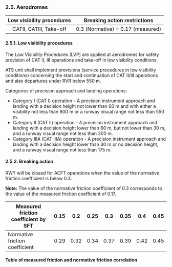 ### 	2.5. Aerodromes

| Low visibility procedures |   Breaking action restrictions    |
| :-----------------------: | :-------------------------------: |
|  CATII, CATIII, Take-off  | 0.3 (Normative) = 0.17 (measured) |

#### 2.5.1. Low visibility procedures

The Low Visibility Procedures (LVP) are applied at aerodromes for safety provision of CAT II, III operations and take-off in low visibility conditions. 

ATS unit shall implement provisions (service procedures in low visibility conditions) concerning the start and continuation of CAT II/III operations and also departures under RVR below 550 m.

Categories of precision approach and landing operations: 

- Category I (CAT I) operation – A precision instrument approach and landing with a decision height not lower than 60 m and with either a visibility not less than 800 m or a runway visual range not less than 550 m. 
- Category II (CAT II) operation - A precision instrument approach and landing with a decision height lower than 60 m, but not lower than 30 m, and a runway visual range not less than 300 m. 
- Category IIIA (CAT IIIA) operation - A precision instrument approach and landing with a decision height lower than 30 m or no decision height, and a runway visual range not less than 175 m. 

#### 2.5.2. Breaking action

RWY will be closed for ACFT operations when the value of the normative friction coefficient is below 0.3. 

**Note:** The value of the normative friction coefficient of 0.3 corresponds to the value of the measured friction coefficient of 0.17.

| Measured friction coefficient by SFT | 0.15 | 0.2  | 0.25 | 0.3  | 0.35 | 0.4  | 0.45 |
| ------------------------------------ | ---- | ---- | ---- | ---- | ---- | ---- | ---- |
| Normative friction coefficient       | 0.29 | 0.32 | 0.34 | 0.37 | 0.39 | 0.42 | 0.45 |

**Table of measured friction and normative friction correlation**

